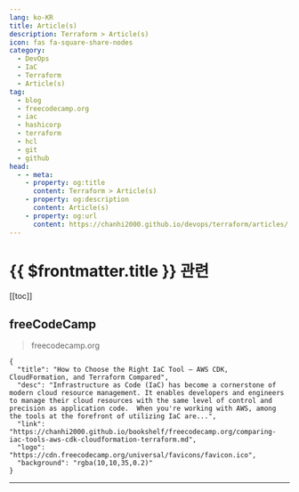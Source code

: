 ```yaml
---
lang: ko-KR
title: Article(s)
description: Terraform > Article(s)
icon: fas fa-square-share-nodes
category:
  - DevOps
  - IaC
  - Terraform
  - Article(s)
tag: 
  - blog
  - freecodecamp.org
  - iac
  - hashicorp
  - terraform
  - hcl
  - git
  - github
head:
  - - meta:
    - property: og:title
      content: Terraform > Article(s)
    - property: og:description
      content: Article(s)
    - property: og:url
      content: https://chanhi2000.github.io/devops/terraform/articles/
---
```


# {{ $frontmatter.title }} 관련

<SiteInfo
  name="freeCodeCamp Programming Tutorials: Python, JavaScript, Git & More"
  desc="Browse thousands of programming tutorials written by experts. Learn Web Development, Data Science, DevOps, Security, and get developer career advice."
  url="https://freecodecamp.org/news/"
  logo="https://cdn.freecodecamp.org/universal/favicons/favicon.ico"
  preview="https://cdn.freecodecamp.org/platform/universal/fcc_meta_1920X1080-indigo.png"/>

[[toc]]

## <FontIcon icon="fa-brands fa-free-code-camp"/>freeCodeCamp

> freecodecamp.org

```component VPCard
{
  "title": "How to Choose the Right IaC Tool – AWS CDK, CloudFormation, and Terraform Compared",
  "desc": "Infrastructure as Code (IaC) has become a cornerstone of modern cloud resource management. It enables developers and engineers to manage their cloud resources with the same level of control and precision as application code.  When you're working with AWS, among the tools at the forefront of utilizing IaC are...",
  "link": "https://chanhi2000.github.io/bookshelf/freecodecamp.org/comparing-iac-tools-aws-cdk-cloudformation-terraform.md",
  "logo": "https://cdn.freecodecamp.org/universal/favicons/favicon.ico",
  "background": "rgba(10,10,35,0.2)"
}
```

---

<TagLinks />